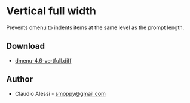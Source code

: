 Vertical full width
===================
Prevents dmenu to indents items at the same level as the prompt length.

Download
--------
* [dmenu-4.6-vertfull.diff](dmenu-4.6-vertfull.diff)

Author
------
* Claudio Alessi - <smoppy@gmail.com>
